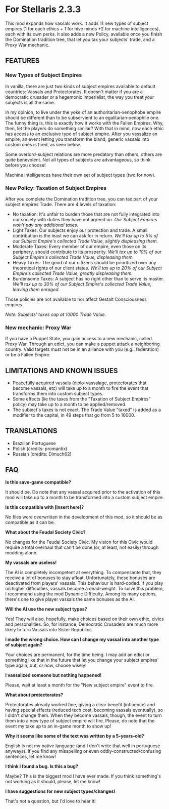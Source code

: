 # For Stellaris 2.3.3

This mod expands how vassals work. It adds 11 new types of subject empires (1 for each ethics + 1 for hive minds +2 for machine intelligences), each with its own perks. It also adds a new Policy, available once you finish the Domination tradition tree, that let you tax your subjects' trade, and a Proxy War mechanic.

## FEATURES

### New Types of Subject Empires

In vanilla, there are just two kinds of subject empires available to default countries: Vassals and Protectorates. It doesn't matter if you are a democratic crusader or a hegemonic imperialist, the way you treat your subjects is all the same.

In my opinion, to live under the yoke of an authoritarian-xenophobe empire should be different than to be subservient to an egalitarian-xenophile one. The funny thing is, this is exactly how it works with the Fallen Empires. Why, then, let the players do something similar? With that in mind, now each ethic has access to an exclusive type of subject empire. After you vassalize an empire, an event letting you transform the bland, generic vassals into custom ones is fired, as seen below.

Some overlord-subject relations are more predatory than others, others are quite benevolent. Not all types of subjects are advantageous, so think before you choose!

Machine intelligences have their own set of subject types (two for now).

### New Policy: Taxation of Subject Empires

After you complete the Domination tradition tree, you can tax part of your subject empires Trade. There are 4 levels of taxation:

* No taxation: It's unfair to burden those that are not fully integrated into our society with duties they have not agreed on. *Our Subject Empires won't pay any additional taxes.*
* Light Taxes: Our subjects enjoy our protection and trade. A small contribution is the least we can ask for in return. *We'll tax up to 5% of our Subject Empire's collected Trade Value, slightly displeasing them.*
* Moderate Taxes: Every member of our empire, even those on its periphery, should contribute to its prosperity. *We'll tax up to 10% of our Subject Empire's collected Trade Value, displeasing them.*
* Heavy Taxes: The good of our citizens should be prioritized over any theoretical rights of our client states. *We'll tax up to 20% of our Subject Empire's collected Trade Value, greatly displeasing them.*
* Burdensome Taxes: A subject has no right other than to serve its master. *We'll tax up to 30% of our Subject Empire's collected Trade Value, leaving them enraged.*

Those policies are not available to nor affect Gestalt Consciousness empires.

*Note: Subjects' taxes cap at 10000 Trade Value.*

### New mechanic: Proxy War

If you have a Puppet State, you gain access to a new mechanic, called Proxy War. Through an edict, you can make a puppet attack a neighboring country. Valid targets must not be in an alliance with you (e.g.: federation) or be a Fallen Empire.

## LIMITATIONS AND KNOWN ISSUES

* Peacefully acquired vassals (diplo-vassalage, protectorates that become vassals, etc) will take up to a month to fire the event that transforms them into custom subject types.
* Some effects (lie the taxes from the "Taxation of Subject Empires" policy) may take up to a month to be applied/removed.
* The subject's taxes is not exact. The Trade Value "taxed" is added as a modifier to the capital, in 49 steps that go from 5 to 10000.

## TRANSLATIONS

* Brazilian Portuguese
* Polish (credits: promantix)
* Russian (credits: Dimuch62)

## FAQ

**Is this save-game compatible?**

It should be. Do note that any vassal acquired prior to the activation of this mod will take up to a month to be transformed into a custom subject empire.

**Is this compatible with [insert here]?**

No files were overwritten in the development of this mod, so it should be as compatible as it can be.

**What about the Feudal Society Civic?**

No changes for the Feudal Society Civic. My vision for this Civic would require a total overhaul that can't be done (or, at least, not easily) through modding alone.

**My vassals are useless!**

The AI is completely incompetent at everything. To compensante that, they receive a lot of bonuses to stay afloat. Unfortunately, these bonuses are deactivated from players' vassals. This behaviour is hard-coded. If you play on higher difficulties, vassals become a dead-weight. To solve this problem, I recommend using the mod Dynamic Difficulty. Among its many options, there's one to give player vassals the same bonuses as the AI.

**Will the AI use the new subject types?**

Yes! They will also, hopefully, make choices based on their own ethic, civics and personalities. So, for instance, Democratic Crusaders are much more likely to turn Vassals into Sister Republics.

**I made the wrong choice. How can I change my vassal into another type of subject again?**

Your choices are permanent, for the time being. I may add an edict or something like that in the future that let you change your subject empires' type again, but, or now, choose wisely!

**I vassalized someone but nothing happened!**

Please, wait at least a month for the "New subject empire" event to fire.

**What about protectorates?**

Protectorates already worked fine, giving a clear benefit (influence) and having special effects (reduced tech cost, becoming vassals eventually), so I didn't change them. When they become vassals, though, the event to turn them into a new type of subject empire will fire. Please, do note that the event my take up to an in-game month to show up!

**Why it seems like some of the text was written by a 5-years-old?**

English is not my native language (and I don't write that well in portuguese anyways). If you find any misspelling or even oddly-constructed/confusing sentences, let me know!

**I think I found a bug. Is this a bug?**

Maybe? This is the biggest mod I have ever made. If you think something's not working as it should, please, let me know!

**I have suggestions for new subject types/changes!**

That's not a question, but I'd love to hear it!
